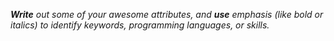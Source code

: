 _**Write** out some of your awesome attributes, and **use** emphasis (like bold or italics) to identify keywords, programming languages, or skills._ 
